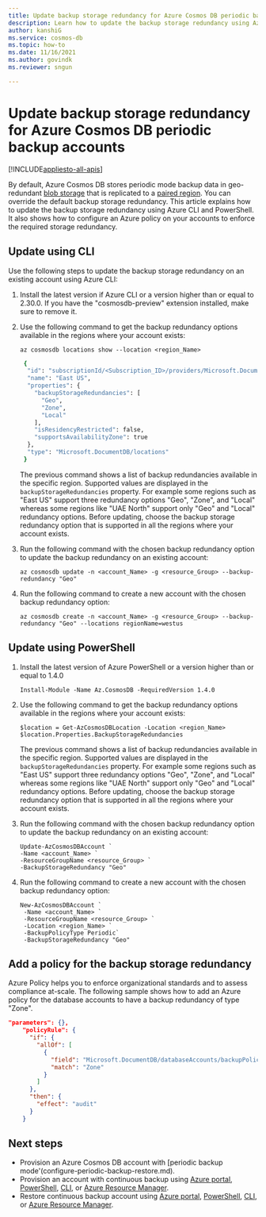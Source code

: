 ```yaml
---
title: Update backup storage redundancy for Azure Cosmos DB periodic backup accounts
description: Learn how to update the backup storage redundancy using Azure CLI, and PowerShell. You can also configure an Azure policy on your accounts to enforce the required storage redundancy.
author: kanshiG
ms.service: cosmos-db
ms.topic: how-to
ms.date: 11/16/2021
ms.author: govindk
ms.reviewer: sngun

---
```


# Update backup storage redundancy for Azure Cosmos DB periodic backup accounts
[!INCLUDE[appliesto-all-apis](includes/appliesto-all-apis.md)]

By default, Azure Cosmos DB stores periodic mode backup data in geo-redundant [blob storage](../storage/common/storage-redundancy.md) that is replicated to a [paired region](../best-practices-availability-paired-regions.md). You can override the default backup storage redundancy. This article explains how to update the backup storage redundancy using Azure CLI and PowerShell. It also shows how to configure an Azure policy on your accounts to enforce the required storage redundancy.

## Update using CLI

Use the following steps to update the backup storage redundancy on an existing account using Azure CLI:

1. Install the latest version if Azure CLI or a version higher than or equal to 2.30.0. If you have the "cosmosdb-preview" extension installed, make sure to remove it.

1. Use the following command to get the backup redundancy options available in the regions where your account exists:

   ```azurecli-interactive
   az cosmosdb locations show --location <region_Name>
   ```

   ```bash
    {
     "id": "subscriptionId/<Subscription_ID>/providers/Microsoft.DocumentDB/locations/eastus/",
     "name": "East US",
     "properties": {
       "backupStorageRedundancies": [
         "Geo",
         "Zone",
         "Local"
       ],
       "isResidencyRestricted": false,
       "supportsAvailabilityZone": true
     },
     "type": "Microsoft.DocumentDB/locations"
    }
   ```

   The previous command shows a list of backup redundancies available in the specific region. Supported values are displayed in the `backupStorageRedundancies` property. For example some regions such as "East US" support three redundancy options "Geo", "Zone", and "Local" whereas some regions like "UAE North" support only "Geo" and "Local" redundancy options. Before updating, choose the backup storage redundancy option that is supported in all the regions where your account exists.

1. Run the following command with the chosen backup redundancy option to update the backup redundancy on an existing account:

   ```azurecli-interactive
   az cosmosdb update -n <account_Name> -g <resource_Group> --backup-redundancy "Geo"
   ```

1. Run the following command to create a new account with the chosen backup redundancy option:

   ```azurecli-interactive
   az cosmosdb create -n <account_Name> -g <resource_Group> --backup-redundancy "Geo" --locations regionName=westus
   ```

## Update using PowerShell

1. Install the latest version of Azure PowerShell or a version higher than or equal to 1.4.0

   ```powershell-interactive
   Install-Module -Name Az.CosmosDB -RequiredVersion 1.4.0
   ```

1. Use the following command to get the backup redundancy options available in the regions where your account exists:

   ```powershell-interactive
   $location = Get-AzCosmosDBLocation -Location <region_Name>
   $location.Properties.BackupStorageRedundancies
   ```

   The previous command shows a list of backup redundancies available in the specific region. Supported values are displayed in the `backupStorageRedundancies` property. For example some regions such as "East US" support three redundancy options "Geo", "Zone", and "Local" whereas some regions like "UAE North" support only "Geo" and "Local" redundancy options. Before updating, choose the backup storage redundancy option that is supported in all the regions where your account exists.

1. Run the following command with the chosen backup redundancy option to update the backup redundancy on an existing account:

   ```powershell-interactive
   Update-AzCosmosDBAccount `
   -Name <account_Name> `
   -ResourceGroupName <resource_Group> `
   -BackupStorageRedundancy "Geo"
   ```

1. Run the following command to create a new account with the chosen backup redundancy option:

   ```powershell-interactive
   New-AzCosmosDBAccount `
    -Name <account_Name> `
    -ResourceGroupName <resource_Group> `
    -Location <region_Name> `
    -BackupPolicyType Periodic`
    -BackupStorageRedundancy "Geo"

   ```

## Add a policy for the backup storage redundancy

Azure Policy helps you to enforce organizational standards and to assess compliance at-scale. The following sample shows how to add an Azure policy for the database accounts to have a backup redundancy of type "Zone".

```json
"parameters": {},
    "policyRule": {
      "if": {
        "allOf": [
          {
            "field": "Microsoft.DocumentDB/databaseAccounts/backupPolicy.periodicModeProperties.backupStorageRedundancy",
            "match": "Zone"
          }
        ]
      },
      "then": {
        "effect": "audit"
      }
    }
```

## Next steps

* Provision an Azure Cosmos DB account with [periodic backup mode'(configure-periodic-backup-restore.md).
* Provision an account with continuous backup using [Azure portal](provision-account-continuous-backup.md#provision-portal), [PowerShell](provision-account-continuous-backup.md#provision-powershell), [CLI](provision-account-continuous-backup.md#provision-cli), or [Azure Resource Manager](provision-account-continuous-backup.md#provision-arm-template).
* Restore continuous backup account using [Azure portal](restore-account-continuous-backup.md#restore-account-portal), [PowerShell](restore-account-continuous-backup.md#restore-account-powershell), [CLI](restore-account-continuous-backup.md#restore-account-cli), or [Azure Resource Manager](restore-account-continuous-backup.md#restore-arm-template).